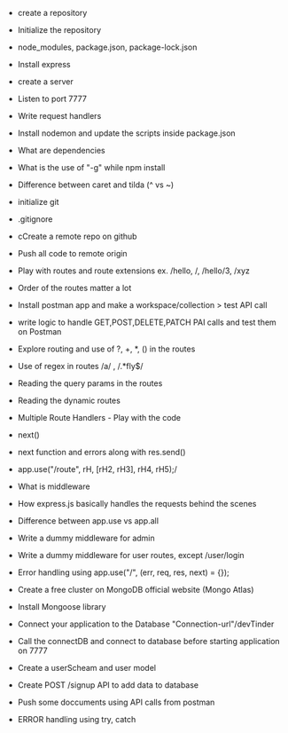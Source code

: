 - create a repository
- Initialize the repository
- node_modules, package.json, package-lock.json
- Install express
- create a server
- Listen to port 7777
- Write request handlers
- Install nodemon and update the scripts inside package.json
- What are dependencies
- What is the use of "-g" while npm install
- Difference between caret and tilda (^ vs ~)



- initialize git
- .gitignore
- cCreate a remote repo on github
- Push all code to remote origin



- Play with routes and route extensions ex. /hello, /, /hello/3, /xyz
- Order of the routes matter a lot


 
- Install postman app and make a workspace/collection > test API call
- write logic to handle GET,POST,DELETE,PATCH PAI calls and test them on Postman


- Explore routing and use of ?, +, *, () in the routes
- Use of regex in routes /a/ , /.*fly$/
- Reading the query params in the routes
- Reading the dynamic routes


- Multiple Route Handlers - Play with the code
- next()
- next function and errors along with res.send()
- app.use("/route", rH, [rH2, rH3], rH4, rH5);/


- What is middleware
- How express.js basically handles the requests behind the scenes 
- Difference between app.use vs app.all 
- Write a dummy middleware for admin
- Write a dummy middleware for user routes, except /user/login

- Error handling using app.use("/", (err, req, res, next) = {});


- Create a free cluster on MongoDB official website (Mongo Atlas)
- Install Mongoose library
- Connect your application to the Database "Connection-url"/devTinder
- Call the connectDB and connect to database before starting application on 7777
- Create a userScheam and user model

- Create POST /signup API to add data to database
- Push some doccuments using API calls from postman
- ERROR handling using try, catch